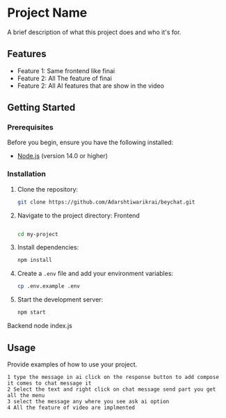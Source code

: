 # Project Name

A brief description of what this project does and who it's for.

## Features

- Feature 1: Same frontend like finai 
- Feature 2: All The feature of finai
- Feature 2: All AI features that are show in the video 
## Getting Started

### Prerequisites

Before you begin, ensure you have the following installed:

- [Node.js](https://nodejs.org/) (version 14.0 or higher)

### Installation

1. Clone the repository:
   ```bash
   git clone https://github.com/Adarshtiwarikrai/beychat.git
   ```

2. Navigate to the project directory:
   Frontend 
   ```bash
   
   cd my-project 
   ```

4. Install dependencies:
   ```bash
   npm install
   ```

5. Create a `.env` file and add your environment variables:
   ```bash
   cp .env.example .env
   ```

6. Start the development server:
   ```bash
   npm start
   ```
  Backend
  node index.js
## Usage

Provide examples of how to use your project.
```
1 type the message in ai click on the response button to add compose it comes to chat message it
2 Select the text and right click on chat message send part you get all the menu
3 select the message any where you see ask ai option
4 All the feature of video are implmented
```
